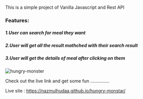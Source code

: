 This is a simple project of Vanilla Javascript and Rest API
<h3>Features:</h3>
<h5>1.User can search for meal they want</h5>
<h5>2.User will get all the result mathched with their search result</h5>
<h5>3.User will get the details of meal after clicking on them</h5>


![hungry-monster](https://user-images.githubusercontent.com/76880267/133079513-b2b12b20-6e3d-4d4c-9942-235cbafe0768.jpg)

Check out the live link and get some fun ...............

Live site : https://nazmulhudaa.github.io/hungry-monstar/

